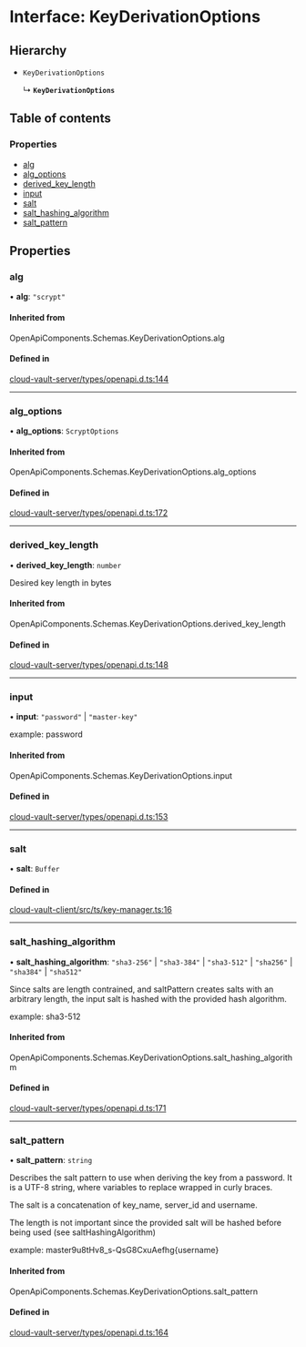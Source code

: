 # Interface: KeyDerivationOptions

## Hierarchy

- `KeyDerivationOptions`

  ↳ **`KeyDerivationOptions`**

## Table of contents

### Properties

- [alg](KeyDerivationOptions.md#alg)
- [alg\_options](KeyDerivationOptions.md#alg_options)
- [derived\_key\_length](KeyDerivationOptions.md#derived_key_length)
- [input](KeyDerivationOptions.md#input)
- [salt](KeyDerivationOptions.md#salt)
- [salt\_hashing\_algorithm](KeyDerivationOptions.md#salt_hashing_algorithm)
- [salt\_pattern](KeyDerivationOptions.md#salt_pattern)

## Properties

### alg

• **alg**: ``"scrypt"``

#### Inherited from

OpenApiComponents.Schemas.KeyDerivationOptions.alg

#### Defined in

[cloud-vault-server/types/openapi.d.ts:144](https://gitlab.com/i3-market/code/wp3/t3.2/i3m-wallet-monorepo/-/blob/579f9ce/packages/cloud-vault-server/types/openapi.d.ts#L144)

___

### alg\_options

• **alg\_options**: `ScryptOptions`

#### Inherited from

OpenApiComponents.Schemas.KeyDerivationOptions.alg\_options

#### Defined in

[cloud-vault-server/types/openapi.d.ts:172](https://gitlab.com/i3-market/code/wp3/t3.2/i3m-wallet-monorepo/-/blob/579f9ce/packages/cloud-vault-server/types/openapi.d.ts#L172)

___

### derived\_key\_length

• **derived\_key\_length**: `number`

Desired key length in bytes

#### Inherited from

OpenApiComponents.Schemas.KeyDerivationOptions.derived\_key\_length

#### Defined in

[cloud-vault-server/types/openapi.d.ts:148](https://gitlab.com/i3-market/code/wp3/t3.2/i3m-wallet-monorepo/-/blob/579f9ce/packages/cloud-vault-server/types/openapi.d.ts#L148)

___

### input

• **input**: ``"password"`` \| ``"master-key"``

example:
password

#### Inherited from

OpenApiComponents.Schemas.KeyDerivationOptions.input

#### Defined in

[cloud-vault-server/types/openapi.d.ts:153](https://gitlab.com/i3-market/code/wp3/t3.2/i3m-wallet-monorepo/-/blob/579f9ce/packages/cloud-vault-server/types/openapi.d.ts#L153)

___

### salt

• **salt**: `Buffer`

#### Defined in

[cloud-vault-client/src/ts/key-manager.ts:16](https://gitlab.com/i3-market/code/wp3/t3.2/i3m-wallet-monorepo/-/blob/579f9ce/packages/cloud-vault-client/src/ts/key-manager.ts#L16)

___

### salt\_hashing\_algorithm

• **salt\_hashing\_algorithm**: ``"sha3-256"`` \| ``"sha3-384"`` \| ``"sha3-512"`` \| ``"sha256"`` \| ``"sha384"`` \| ``"sha512"``

Since salts are length contrained, and saltPattern creates salts with an arbitrary length, the input salt is hashed with the provided hash algorithm.

example:
sha3-512

#### Inherited from

OpenApiComponents.Schemas.KeyDerivationOptions.salt\_hashing\_algorithm

#### Defined in

[cloud-vault-server/types/openapi.d.ts:171](https://gitlab.com/i3-market/code/wp3/t3.2/i3m-wallet-monorepo/-/blob/579f9ce/packages/cloud-vault-server/types/openapi.d.ts#L171)

___

### salt\_pattern

• **salt\_pattern**: `string`

Describes the salt pattern to use when deriving the key from a password. It is a UTF-8 string, where variables to replace wrapped in curly braces.

The salt is a concatenation of key_name, server_id and username.

The length is not important since the provided salt will be hashed before being used (see saltHashingAlgorithm)

example:
master9u8tHv8_s-QsG8CxuAefhg{username}

#### Inherited from

OpenApiComponents.Schemas.KeyDerivationOptions.salt\_pattern

#### Defined in

[cloud-vault-server/types/openapi.d.ts:164](https://gitlab.com/i3-market/code/wp3/t3.2/i3m-wallet-monorepo/-/blob/579f9ce/packages/cloud-vault-server/types/openapi.d.ts#L164)
